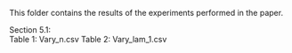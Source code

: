 This folder contains the results of the experiments performed in the paper.

Section 5.1: <br />
Table 1: Vary_n.csv
Table 2: Vary_lam_1.csv
